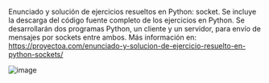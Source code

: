 Enunciado y solución de ejercicios resueltos en Python: socket. Se incluye la descarga del código fuente completo de los ejercicios en Python. Se desarrollarán dos programas Python, un cliente y un servidor, para envío de mensajes por sockets entre ambos. Más información en: https://proyectoa.com/enunciado-y-solucion-de-ejercicio-resuelto-en-python-sockets/

![image](https://github.com/user-attachments/assets/86362944-9fe7-4e9e-bb6c-ddf7333fea9a)
